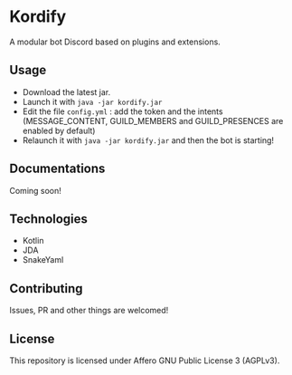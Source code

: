 # Kordify

A modular bot Discord based on plugins and extensions.

## Usage

- Download the latest jar.
- Launch it with `java -jar kordify.jar`
- Edit the file `config.yml` : add the token and the intents (MESSAGE_CONTENT, GUILD_MEMBERS and GUILD_PRESENCES are 
enabled by default)
- Relaunch it with `java -jar kordify.jar` and then the bot is starting!

## Documentations

Coming soon!

## Technologies

- Kotlin
- JDA
- SnakeYaml

## Contributing

Issues, PR and other things are welcomed!

## License

This repository is licensed under Affero GNU Public License 3 (AGPLv3).